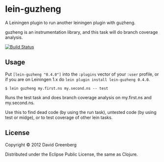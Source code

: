 # lein-guzheng

A Leiningen plugin to run another leiningen plugin with guzheng.

guzheng is an instrumentation library, and this task will do branch
coverage analysis.

[![Build Status](https://secure.travis-ci.org/dgrnbrg/lein-guzheng.png?branch=master)](http://travis-ci.org/dgrnbrg/lein-guzheng)

## Usage

Put `[lein-guzheng "0.4.0"]` into the `:plugins` vector of your
`:user` profile, or if you are on Leiningen 1.x do `lein plugin install
lein-guzheng 0.4.0`.

    $ lein guzheng my.first.ns my.second.ns -- test

Runs the test task and does branch coverage analysis on my.first.ns and my.second.ns.

Use this to find dead code (by using the run task), untested code (by using
test or midge), or to test coverage of other lein tasks.

## License

Copyright © 2012 David Greenberg

Distributed under the Eclipse Public License, the same as Clojure.
